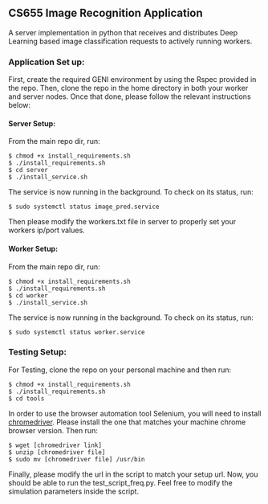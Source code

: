 ## CS655 Image Recognition Application

A server implementation in python that receives and distributes Deep Learning based image classification requests to actively running workers. 

### Application Set up: 
First, create the required GENI environment by using the Rspec provided in the repo. Then, clone the repo in the home directory in both your worker and server nodes. Once that done, please follow the relevant instructions below: 

#### Server Setup: 

From the main repo dir, run: 

```console
$ chmod +x install_requirements.sh 
$ ./install_requirements.sh 
$ cd server 
$ ./install_service.sh 
```

The service is now running in the background. To check on its status, run: 

```console
$ sudo systemctl status image_pred.service
```

Then please modify the workers.txt file in server to properly set your workers ip/port values. 

#### Worker Setup: 

From the main repo dir, run: 

```console
$ chmod +x install_requirements.sh 
$ ./install_requirements.sh 
$ cd worker
$ ./install_service.sh 
```

The service is now running in the background. To check on its status, run: 

```console
$ sudo systemctl status worker.service
```

### Testing Setup: 

For Testing, clone the repo on your personal machine and then run: 

```console
$ chmod +x install_requirements.sh 
$ ./install_requirements.sh 
$ cd tools
```
In order to use the browser automation tool Selenium, you will need to install [chromedriver](https://chromedriver.chromium.org/downloads). Please install the one that matches your machine chrome browser version. Then run: 


```console
$ wget [chromedriver link]
$ unzip [chromedriver file]
$ sudo mv [chromedriver file] /usr/bin
```

Finally, please modify the url in the script to match your setup url. Now, you should be able to run the test_script_freq.py. Feel free to modify the simulation parameters inside the script. 

